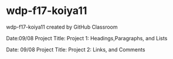 # wdp-f17-koiya11
wdp-f17-koiya11 created by GitHub Classroom

Date:09/08
Project Title: Project 1: Headings,Paragraphs, and Lists

Date: 09/08
Project Title: Project 2: Links, and Comments

